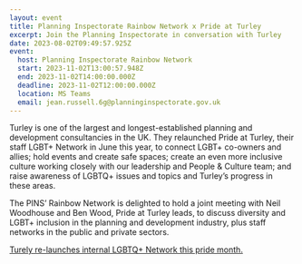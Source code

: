 ```yaml
---
layout: event
title: Planning Inspectorate Rainbow Network x Pride at Turley
excerpt: Join the Planning Inspectorate in conversation with Turley
date: 2023-08-02T09:49:57.925Z
event:
  host: Planning Inspectorate Rainbow Network
  start: 2023-11-02T13:00:57.948Z
  end: 2023-11-02T14:00:00.000Z
  deadline: 2023-11-02T12:00:00.000Z
  location: MS Teams
  email: jean.russell.6g@planninginspectorate.gov.uk
---
```

Turley is one of the largest and longest-established planning and development consultancies in the UK. They relaunched Pride at Turley, their staff LGBT+ Network in June this year, to connect LGBT+ co-owners and allies; hold events and create safe spaces; create an even more inclusive culture working closely with our leadership and People & Culture team; and raise awareness of LGBTQ+ issues and topics and Turley’s progress in these areas. 

The PINS’ Rainbow Network is delighted to hold a joint meeting with Neil Woodhouse and Ben Wood, Pride at Turley leads, to discuss diversity and LGBT+ inclusion in the planning and development industry, plus staff networks in the public and private sectors.

[T﻿urely re-launches internal LGBTQ+ Network this pride month.](www.turley.co.uk/news/turley-re-launches-internal-lgbtq-network-pride-month)
